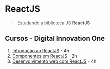# ReactJS

>  Estudando a biblioteca JS **ReactJS**



## Cursos - Digital Innovation One

1. [Introdução ao ReactJS](./1-intro) - 4h
2. [Componentes em ReactJS](./2-components) - 2h
3. [Desenvolvimento web com ReactJS](./3-react-web) - 4h

